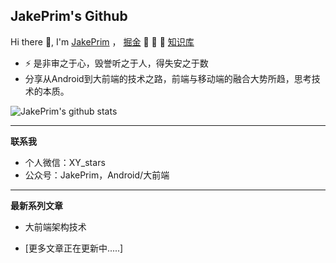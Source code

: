 ## JakePrim's Github

Hi there 👋, I'm <a href="https://juejin.im/user/58b90798128fe10064336192">JakePrim</a> ，  <a href="https://juejin.im/user/58b90798128fe10064336192">掘金</a>  👋 👋 👋 <a href="https://www.yuque.com/jakeprim">知识库</a>

- ⚡ 是非审之于心，毁誉听之于人，得失安之于数
- 分享从Android到大前端的技术之路，前端与移动端的融合大势所趋，思考技术的本质。

![JakePrim's github stats](https://github-readme-stats.vercel.app/api?username=JakePrim&show_icons=true&theme=dracula)

---

**联系我**

* 个人微信：XY_stars
* 公众号：JakePrim，Android/大前端

---

**最新系列文章**

* 大前端架构技术


* [更多文章正在更新中.....]


